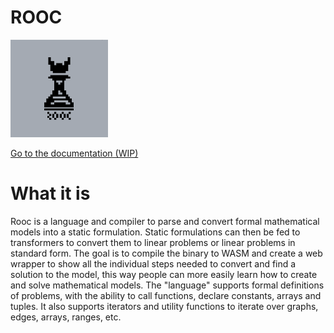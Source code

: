 # ROOC
<img src='https://github.com/Specy/rooc/blob/main/logo-original.png' width='156px'/>

[Go to the documentation (WIP)](https://rooc.specy.app/docs/rooc)

# What it is
Rooc is a language and compiler to parse and convert formal mathematical models into a static formulation. Static formulations can then be fed to transformers to convert them to linear problems or linear problems in standard form.
The goal is to compile the binary to WASM and create a web wrapper to show all the individual steps needed to convert and find a solution to the model, this way people can more easily learn how to create and solve mathematical models.
The "language" supports formal definitions of problems, with the ability to call functions, declare constants, arrays and tuples. It also supports iterators and utility functions to iterate over graphs, edges, arrays, ranges, etc.
